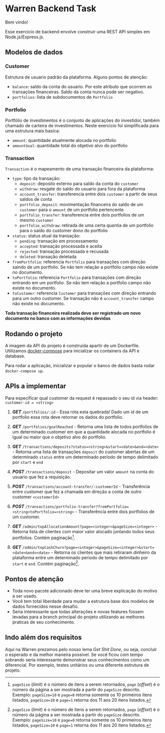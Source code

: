 # Warren Backend Task

Bem vindo!

Esse exercicio de backend envolve construir uma REST API simples em Node.js/Express.js.

## Modelos de dados

### Customer

Estrutura de usuario padrão da plataforma. Alguns pontos de atenção:
- `balance`: saldo da conta do usuario. Por este atributo que ocorrem as transações financeiras. Saldo da conta nunca pode ser negativo.
- `portfolios`: lista de subdocumentos de `Portfolio`

### Portfolio

Portfólio de investimentos é o conjunto de aplicações do investidor, também chamado de carteira de investimentos. Neste exercicio foi simplificada para uma estrutura mais basica:
- `amount`: quantidade atualmente alocada no portfolio
- `amountGoal`: quantidade total do objetivo alvo do portfolio

### Transaction

`Transaction` é o mapeamento de uma transação financeira da plataforma:
- `type`: tipo da transação:
  - `deposit`: deposito externo para saldo da conta do `customer`
  - `withdraw`: resgate do saldo do usuario para fora da plataforma
  - `account_transfer`: transferencia entre dois `customer` a partir de seus saldos de conta
  - `portfolio_deposit`: movimentação financeira do saldo de um `customer` para o `amount` de um portfolio pertencente
  - `portfolio_transfer`: transferencia entre dois portfolios de um mesmo `customer`
  - `portfolio_withdraw`: retirada de uma certa quantia de um portfolio para o saldo do customer dono do portfolio
- `status`: status atual da transação:
  - `pending`: transação em processamento
  - `accepted`: transação processada e aceita
  - `rejected`: transação processada e recusada
  - `deleted`: transação deletada
- `fromPortfolio`: referencia `Portfolio` para transações com direção saindo de um portfolio. Se não tem relação a portfolio campo não existe no documento.
- `toPortfolio`: referencia `Portfolio` para transações com direção entrando em um portfolio. Se não tem relação a portfolio campo não existe no documento.
- `toCustomer`: referencia `Customer` para transações com direção entrando para um outro customer. Se transação não é `account_transfer` campo não existe no documento.

**Toda transação financeira realizada deve ser registrado um novo documento no banco com as informações devidas**

## Rodando o projeto

A imagem da API do projeto é construida apartir de um Dockerfile. Utilizamos [docker-compose](https://docs.docker.com/compose/gettingstarted/) para inicializar os containers da API e database.

Para rodar a aplicação, inicializar e popular o banco de dados basta rodar `docker-compose up`.

## APIs a implementar

Para especificar qual customer da request é repassado o seu id via header: `customer-id = <string>`

1. ***GET*** `/portfolios/:id` - Essa rota esta quebrada! Dado um id de um portfolio essa rota deve retornar os dados do portfolio.

1. ***GET*** `/portfolios/goalReached` - Retorna uma lista de todos portfolios de um determinado customer em que a quantidade alocada no portfolio é igual ou maior que o objetivo alvo do portfolio.

1. ***GET*** `/transactions/deposits?status=<string>&start=<date>&end=<date>` - Retorna uma lista de transações `deposit` do customer abertas de um determinado `status` entre um determinado período de tempo delimitado por `start` e `end`

1. ***POST*** `/transactions/deposit` - Depositar um valor `amount` na conta do usuario que fez a requisição.

1. ***POST*** `/transactions/account-transfer/:customerId` - Transferência entre customer que fez a chamada em direção a conta de outro customer `<customerId>`

1. ***POST*** `/transactions/portfolio-transfer?fromPortfolio=<string>toPortfolio=<string>` - Transferência entre dois portfolios de um customer.

1. ***GET*** `/admin/topAllocationAmount?page=<integer>&pageSize=<integer>` - Retorna lista de clientes com maior valor alocado juntando todos seus portfolios. Contém paginação[^1].

1. ***GET*** `/admin/topCashChurn?page=<integer>&pageSize=<integer>&start=<date>&end=<date>` - Retorna os clientes que mais retiraram dinheiro da plataforma entre um determinado periodo de tempo delimitado por `start` e `end`. Contém paginação[^1].

[^1]: `pageSize` (*limit*) é o número de itens a serem retornados, `page` (*offset*) é o número da página a ser mostrada a partir do `pageSize` descrito. Exemplo: `pageSize=10` e `page=0` retorna somente os 10 primeiros itens listados, `pageSize=10` e `page=1` retorna dos 11 aos 20 itens listados.

## Pontos de atenção

- Toda novo pacote adicionado deve ter uma breve explicação do motivo a ser usado.
- Você tem total liberdade para mudar a estrutura base dos modelos de dados fornecidos nesse desafio.
- Seria interessante que todas alterações e novas features fossem levadas para a branch principal do projeto utilizando as melhores praticas de seu conhecimento.

## Indo além dos requisitos

Aqui na Warren prezamos pelo nosso lema *Get Shit Done*, ou seja, concluir o esperado e da melhor maneira possível.
Se você ficou com tempo sobrando seria interessante demonstrar seus conhecimentos como um diferencial. Por exemplo, testes unitários ou uma diferente estrutura de projeto.
